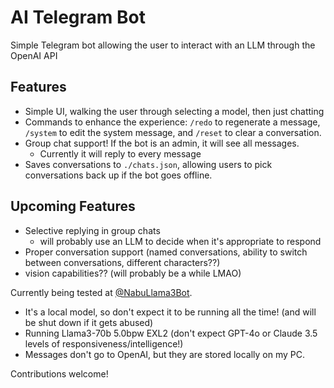 # AI Telegram Bot

Simple Telegram bot allowing the user to interact with an LLM through the OpenAI API

## Features
- Simple UI, walking the user through selecting a model, then just chatting
- Commands to enhance the experience: `/redo` to regenerate a message, `/system` to edit the system message, and `/reset` to clear a conversation.
- Group chat support! If the bot is an admin, it will see all messages.
  - Currently it will reply to every message
- Saves conversations to `./chats.json`, allowing users to pick conversations back up if the bot goes offline.

## Upcoming Features
- Selective replying in group chats
  - will probably use an LLM to decide when it's appropriate to respond
- Proper conversation support (named conversations, ability to switch between conversations, different characters??)
- vision capabilities?? (will probably be a while LMAO)

Currently being tested at [@NabuLlama3Bot](https://t.me/NabuLlama3Bot).
- It's a local model, so don't expect it to be running all the time! (and will be shut down if it gets abused)
- Running Llama3-70b 5.0bpw EXL2 (don't expect GPT-4o or Claude 3.5 levels of responsiveness/intelligence!)
- Messages don't go to OpenAI, but they are stored locally on my PC.

Contributions welcome!
